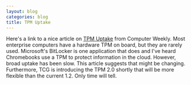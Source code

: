 ```yaml
---
layout: blog
categories: blog
title: TPM Uptake
---
```

Here's a link to a nice article on
[TPM Uptake](http://www.computerweekly.com/news/2240225813/Analyis-Enterprise-finally-embraces-TPM-based-security)
from Computer Weekly. Most enterprise computers have a hardware TPM on
board, but they are rarely used. Microsoft's BitLocker is one
application that does and I've heard Chromebooks use a TPM to protect
information in the cloud.  However, broad uptake has been slow.  This
article suggests that might be changing.  Furthermore, TCG is
introducing the TPM 2.0 shortly that will be more flexible than the
current 1.2.  Only time will tell.
